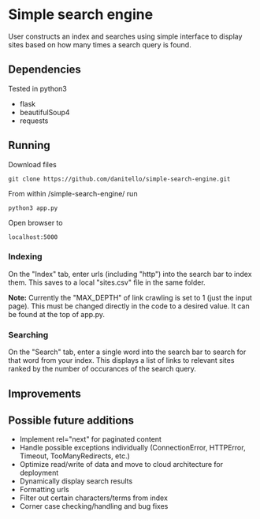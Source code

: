# Simple search engine

User constructs an index and searches using simple interface to display sites based on how many times a search query is found.

## Dependencies
Tested in python3
* flask
* beautifulSoup4
* requests

## Running
Download files
```
git clone https://github.com/danitello/simple-search-engine.git
```

From within /simple-search-engine/ run
```
python3 app.py
```

Open browser to
```
localhost:5000
```

### Indexing
On the "Index" tab, enter urls (including "http") into the search bar to index them. This saves to a local "sites.csv" file in the same folder.

**Note:** Currently the "MAX_DEPTH" of link crawling is set to 1 (just the input page). This must be changed directly in the code to a desired value. It can be found at the top of app.py.

### Searching
On the "Search" tab, enter a single word into the search bar to search for that word from your index. This displays a list of links to relevant sites ranked by the number of occurances of the search query.

## Improvements
## Possible future additions
* Implement rel="next" for paginated content
* Handle possible exceptions individually (ConnectionError, HTTPError, Timeout, TooManyRedirects, etc.)
* Optimize read/write of data and move to cloud architecture for deployment
* Dynamically display search results
* Formatting urls
* Filter out certain characters/terms from index
* Corner case checking/handling and bug fixes